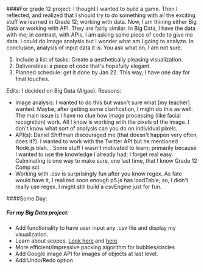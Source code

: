 ####For grade 12 project:
I thought I wanted to build a game. Then I reflected, and realized that I should try to do something with all the exciting stuff we learned in Grade 12; working with data. Now, I am thining either Big Data or working with API. They are fairly similar. In Big Data, I have the data with me; in contrast, with APIs, I am asking some piece of code to give me data. I could do Image analysis but I wonder what am I going to analyze. In conclusion, analysis of input data it is. You ask what on, I am not sure.

1. Include a list of tasks: Create a aesthetically pleasing visualization.
2. Deliverables: a piece of code that's hopefully elegant. 
3. Planned schedule: get it done by Jan 22. This way, I have one day for final touches.

Edits: I decided on Big Data (Algae). Reasons:
  * Image analysis: I wanted to do this but wasn't sure what [my teacher] wanted. Maybe, after getting some clarification, I might do this as well. The main issue is I have no clue how image processing (like facial recognition) work. All I know is working with the pixels of the image. I don't know what sort of analysis can you do on individual pixels.
  * API(s): Daniel Shiffman discouraged me (that doesn't happen very often, does it?). I wanted to work with the Twitter API but he mentioned Node.js blah... Some stuff I wasn't motivated to learn; primarily because I wanted to use the knowledge I already had; I forget real easy. Culminating is one way to make sure, one last time, that I know Grade 12 Comp sci. 
  * Working with .csv is surprisingly fun after you know regex. As fate would have it, I realized soon enough p5.js has loadTable; so, I didn't really use regex. I might still build a csvEngine just for fun.


####Some Day:
##### For my Big Data project:
  * Add functionality to have user input any .csv file and display my visualization.
  * Learn about scopes. [Look here](https://github.com/NikhilRO/Grade12_Assignments/blob/248d54c325459fa6dc71486d87e57a75be49954c/Culminating/Bubble.js#L1) and [here](https://github.com/NikhilRO/Grade12_Assignments/blob/248d54c325459fa6dc71486d87e57a75be49954c/Culminating/README.md)
  * More efficient/impressive packing algorithm for bubbles/circles
  * Add Google image API for images of objects at last level. 
  * Add Undo/Redo option
